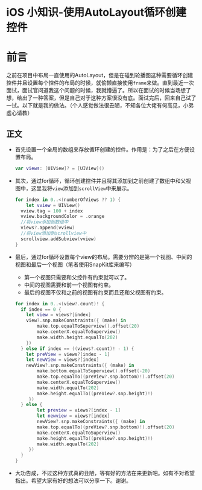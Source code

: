 
# iOS 小知识-使用AutoLayout循环创建控件

# 前言

​	之前在项目中布局一直使用的AutoLayout，但是在碰到轮播图这种需要循环创建控件并且设置每个控件的布局的时候，就偷懒直接使用`frame`来做。直到最近一次面试，面试官问道我这个问题的时候，我就懵逼了。所以在面试的时候当场想了想，给出了一种答案，但是自己对于这种方案很没有底。面试完后，回来自己试了一试。以下就是我的做法。（个人感觉做法很丑陋，不知各位大佬有何高见，小弟虚心请教）

## 正文

* 首先设置一个全局的数组来存放循环创建的控件。作用是：为了之后在方便设置布局。

  ```swift
  var views: [UIView]? = [UIView]()
  ```

* 其次，通过for循环，循环创建控件并且将其添加到之前创建了数组中和父视图中，这里我将`view`添加到`scrollView`中来展示。

  ```swift
  for index in 0..<(numberOfViews ?? 1) {
      let vview = UIView()
  	vview.tag = 100 + index
  	vview.backgroundColor = .orange
  	//将view添加到数组中
  	views?.append(vview)
  	//将view添加到scrollview中
  	scrollview.addSubview(vview)       
  }
  ```

* 最后，通过for循环设置每个view的布局。需要分辨的是第一个视图、中间的视图和最后一个视图（笔者使用SnapKit库来编写）

  * 第一个视图只需要和父控件有约束就可以了。
  * 中间的视图需要和前一个视图有约束。
  * 最后的视图不仅和之前的视图有约束而且还和父视图有约束。

  ```swift
  for index in 0..<(view?.count)! {
    if index == 0 {
      let view = views?[index]
      view?.snp.makeConstraints({ (make) in
          make.top.equalToSuperview().offset(20)
          make.centerX.equalToSuperview()
          make.width.height.equalTo(202)
      })
    } else if index == ((views?.count)! - 1) {
      let preView = views?[index - 1]
      let newView = views?[index]
      newView?.snp.makeConstraints({ (make) in
          make.bottom.equalToSuperview().offset(-20) 
          make.top.equalTo((preView?.snp.bottom)!).offset(20)
          make.centerX.equalToSuperview()
          make.width.equalTo(202)
          make.height.equalTo((preView?.snp.height)!)
       })
    } else {
          let preview = views?[index - 1]
          let newview = views?[index]
          newView?.snp.makeConstraints({ (make) in                 	     
          make.top.equalTo((preView?.snp.bottom)!).offset(20)
          make.centerX.equalToSuperview()
          make.height.equalTo((preView?.snp.height)!)
          make.width.equalTo(202)
       })
    }
  }
  ```

* 大功告成，不过这种方式真的丑陋，等有好的方法在来更新吧。如有不对希望指出。希望大家有好的想法可以分享一下。谢谢。
